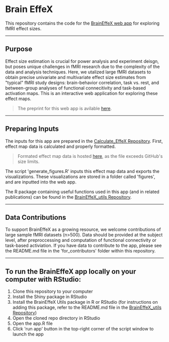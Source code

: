 # Brain EffeX
This repository contains the code for the [BrainEffeX web app](https://neuroprismlab.shinyapps.io/BrainEffeX/) for exploring fMRI effect sizes. 

---
## Purpose
Effect size estimation is crucial for power analysis and experiment deisgn, but poses unique challenges in fMRI research due to the complexity of the data and analysis techniques. Here, we utalized large fMRI datasets to obtain precise univariate and multivariate effect size estimates from "typical" fMRI study designs: brain-behavior correlation, task vs. rest, and between-group analyses of functional connecitivity and task-based activation maps. This is an interactive web application for exploring these effect maps. 
> The preprint for this web app is avilable [here](https://osf.io/preprints/osf/kryn4_v1).
---

## Preparing Inputs
The inputs for this app are prepared in the [Calculate_EffeX Repository](https://github.com/neuroprismlab/calculate_effeX). First, effect map data is calculated and properly formatted. 
> Formated effect map data is hosted [here](https://osf.io/cwnjd/files/osfstorage), as the file exceeds GitHub's size limits.

The script 'generate_figures.R' inputs this effect map data and exports the visualizations. These visualizations are stored in a folder called 'figures', and are inputted into the web app. 

The R package containing useful functions used in this app (and in related publications) can be found in the [BrainEffeX_utils Repository](https://github.com/neuroprismlab/BrainEffeX_utils).

---
## Data Contributions
To support BrainEffeX as a growing resource, we welcome contributions of large sample fMRI datasets (n>500). Data should be provided at the subject level, after preproccessing and computation of functional connectivity or task-based activiation. 
If you have data to contribute to the app, please see the README.md file in the 'for_contributors' folder within this repository. 

---
## To run the BrainEffeX app locally on your computer with RStudio:
1. Clone this repository to your computer
2. Install the Shiny package in RStudio
3. Install the BrainEffeX Utils package in R or RStudio (for instructions on adding this package, refer to the README.md file in the [BrainEffeX_utils Repository](https://github.com/neuroprismlab/BrainEffeX_utils))
4. Open the cloned repo directory in RStudio
5. Open the app.R file
6. Click 'run app' button in the top-right corner of the script window to launch the app

